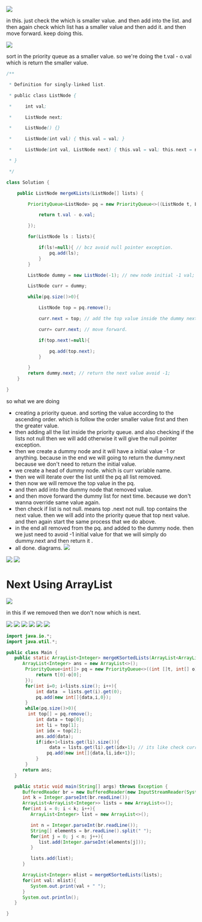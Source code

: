 ![](https://i.imgur.com/L1V3wJZ.png)


in this. just check the which is smaller value. and then add into the list. and then again check which list has a smaller value and then add it. and then move forward. keep doing this.

![](https://i.imgur.com/GDbkr1l.png)


sort in the priority queue as a smaller value. so we're doing the t.val  - o.val which is return the smaller value.


```java
/**

 * Definition for singly-linked list.

 * public class ListNode {

 *     int val;

 *     ListNode next;

 *     ListNode() {}

 *     ListNode(int val) { this.val = val; }

 *     ListNode(int val, ListNode next) { this.val = val; this.next = next; }

 * }

 */

class Solution {

    public ListNode mergeKLists(ListNode[] lists) {

        PriorityQueue<ListNode> pq = new PriorityQueue<>((ListNode t, ListNode o)->{

            return t.val - o.val;

        });

        for(ListNode ls : lists){

            if(ls!=null){ // bcz avoid null pointer exception.
                pq.add(ls);
            }
        }

        ListNode dummy = new ListNode(-1); // new node initial -1 val;

        ListNode curr = dummy;

        while(pq.size()>0){

            ListNode top = pq.remove();

            curr.next = top; // add the top value inside the dummy next.

            curr= curr.next; // move forward.

            if(top.next!=null){  

                pq.add(top.next);
            }

        }
        return dummy.next; // return the next value avoid -1;
    }

}
```

so what we are doing 
- creating a priority queue. and sorting the value according to the ascending order. which is follow the order smaller value first and then the greater value.
- then adding all the list inside the priority queue. and also checking if the lists not null then we will add otherwise it will give the null pointer exception.
- then we create a dummy node and it will have a initial value -1 or anything. because in the end we will going to return the dummy.next because we don't need to return the initial value.
- we create a head of dummy node. which is curr variable name.
- then we will iterate over the list until the pq all list removed.
- then now we will remove the top value in the pq.
- and then add into the dummy node that removed value.
- and then move forward the dummy list for next time. because we don't wanna override same value again.
- then check if list is not null. means top .next not null. top contains the next value. then we will add into the priority queue that top next value. and then again start the same process that we do above.
- in the end all removed from the pq. and added to the dummy node. then we just need to avoid -1 initial value for that we will simply do dummy.next and then return it .
- all done.
diagrams.
![](https://i.imgur.com/cPQOyUq.png)


![](https://i.imgur.com/cnlhDYF.png)
![](https://i.imgur.com/OvrOQ1V.png)


# Next Using ArrayList


![](https://i.imgur.com/hOwjZjM.png)

in this if we removed then we don't now which is next.


![](https://i.imgur.com/iJdb7ly.png)
![](https://i.imgur.com/uRSh2iU.png)
![](https://i.imgur.com/XyR1nd7.png)
![](https://i.imgur.com/SynkmE0.png)
![](https://i.imgur.com/rwtWsED.png)
![](https://i.imgur.com/pEJp5xH.png)


```java
import java.io.*;
import java.util.*;

public class Main {
   public static ArrayList<Integer> mergeKSortedLists(ArrayList<ArrayList<Integer>> lists){
      ArrayList<Integer> ans = new ArrayList<>();
	   PriorityQueue<int[]> pq = new PriorityQueue<>((int []t, int[] o)->{
		   return t[0]-o[0];
	   });
	   for(int i=0; i<lists.size(); i++){
		   int data  = lists.get(i).get(0);
		   pq.add(new int[]{data,i,0});
	   }
	   while(pq.size()>0){
		int top[] = pq.remove();
		   int data = top[0];
		   int li = top[1];
		   int idx = top[2];
		   ans.add(data);
		   if(idx+1<lists.get(li).size()){
				data = lists.get(li).get(idx+1); // its like check curr.next!=null then add.
			   pq.add(new int[]{data,li,idx+1});
		   }
	   }
      return ans;
   }

   public static void main(String[] args) throws Exception {
      BufferedReader br = new BufferedReader(new InputStreamReader(System.in));
      int k = Integer.parseInt(br.readLine());
      ArrayList<ArrayList<Integer>> lists = new ArrayList<>();
      for(int i = 0; i < k; i++){
         ArrayList<Integer> list = new ArrayList<>();

         int n = Integer.parseInt(br.readLine());
         String[] elements = br.readLine().split(" ");
         for(int j = 0; j < n; j++){
            list.add(Integer.parseInt(elements[j]));
         }

         lists.add(list);
      }

      ArrayList<Integer> mlist = mergeKSortedLists(lists);
      for(int val: mlist){
         System.out.print(val + " ");
      }
      System.out.println();
   }

}
```


